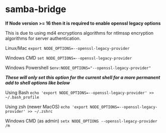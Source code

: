 # samba-bridge

**If Node version >= 16 then it is required to enable openssl legacy options**

This is due to using md4 encryptions algorithms for ntlmssp encryption algorithms for server authentication.

Linux/Mac
`export NODE_OPTIONS=--openssl-legacy-provider`

Windows CMD
`set NODE_OPTIONS=--openssl-legacy-provider`

Windows Powershell
`$env:NODE_OPTIONS="--openssl-legacy-provider"`

***These will only set this option for the current shell for a more permanent add to shell options like below***

Using Bash
`echo 'export NODE_OPTIONS=--openssl-legacy-provider' >> ~/.bash_profile`

Using zsh (newer MacOS)
`echo 'export NODE_OPTIONS=--openssl-legacy-provider' >> ~/.zshrc`

Windows CMD (as admin)
`setx NODE_OPTIONS --openssl-legacy-provider /m`